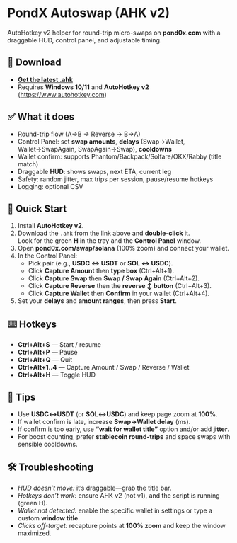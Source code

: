 # PondX Autoswap (AHK v2)

AutoHotkey v2 helper for round-trip micro-swaps on **pond0x.com** with a draggable HUD, control panel, and adjustable timing.

## 🔽 Download
- **[Get the latest .ahk](../../releases/latest/download/pondx_autoswap_v2.ahk)**  
- Requires **Windows 10/11** and **AutoHotkey v2** (https://www.autohotkey.com)

## ✅ What it does
- Round-trip flow (A→B → Reverse → B→A)
- Control Panel: set **swap amounts**, **delays** (Swap→Wallet, Wallet→SwapAgain, SwapAgain→Swap), **cooldowns**
- Wallet confirm: supports Phantom/Backpack/Solfare/OKX/Rabby (title match)
- Draggable **HUD**: shows swaps, next ETA, current leg
- Safety: random jitter, max trips per session, pause/resume hotkeys
- Logging: optional CSV

## 🚀 Quick Start
1. Install **AutoHotkey v2**.
2. Download the `.ahk` from the link above and **double-click** it.  
   Look for the green **H** in the tray and the **Control Panel** window.
3. Open **pond0x.com/swap/solana** (100% zoom) and connect your wallet.
4. In the Control Panel:
   - Pick pair (e.g., **USDC ↔ USDT** or **SOL ↔ USDC**).
   - Click **Capture Amount** then **type box** (Ctrl+Alt+1).
   - Click **Capture Swap** then **Swap / Swap Again** (Ctrl+Alt+2).
   - Click **Capture Reverse** then the **reverse ↕ button** (Ctrl+Alt+3).
   - Click **Capture Wallet** then **Confirm** in your wallet (Ctrl+Alt+4).
5. Set your **delays** and **amount ranges**, then press **Start**.

## ⌨️ Hotkeys
- **Ctrl+Alt+S** — Start / resume  
- **Ctrl+Alt+P** — Pause  
- **Ctrl+Alt+Q** — Quit  
- **Ctrl+Alt+1..4** — Capture Amount / Swap / Reverse / Wallet  
- **Ctrl+Alt+H** — Toggle HUD

## 🧠 Tips
- Use **USDC↔USDT** (or **SOL↔USDC**) and keep page zoom at **100%**.
- If wallet confirm is late, increase **Swap→Wallet delay** (ms).  
- If confirm is too early, use **“wait for wallet title”** option and/or add **jitter**.
- For boost counting, prefer **stablecoin round-trips** and space swaps with sensible cooldowns.

## 🛠 Troubleshooting
- _HUD doesn’t move:_ it’s draggable—grab the title bar.
- _Hotkeys don’t work:_ ensure AHK v2 (not v1), and the script is running (green H).
- _Wallet not detected:_ enable the specific wallet in settings or type a custom **window title**.
- _Clicks off-target:_ recapture points at **100% zoom** and keep the window maximized.
